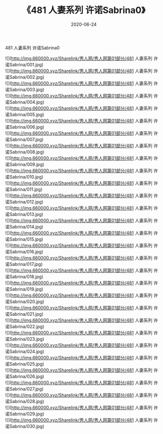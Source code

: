 ﻿---
layout: post
title:  《481 人妻系列 许诺Sabrina0》
date:   2020-06-24
img: http://img.660000.xyz/Sharelink/秀人网/秀人网第01部分/481 人妻系列 许诺Sabrina0/000.jpg
categories: [美女, 清纯, 唯美]
---

481 人妻系列 许诺Sabrina0

  ![](http://img.660000.xyz/Sharelink/秀人网/秀人网第01部分/481 人妻系列 许诺Sabrina/001.jpg) <br> ![](http://img.660000.xyz/Sharelink/秀人网/秀人网第01部分/481 人妻系列 许诺Sabrina/002.jpg) <br> ![](http://img.660000.xyz/Sharelink/秀人网/秀人网第01部分/481 人妻系列 许诺Sabrina/003.jpg) <br> ![](http://img.660000.xyz/Sharelink/秀人网/秀人网第01部分/481 人妻系列 许诺Sabrina/004.jpg) <br> ![](http://img.660000.xyz/Sharelink/秀人网/秀人网第01部分/481 人妻系列 许诺Sabrina/005.jpg) <br> ![](http://img.660000.xyz/Sharelink/秀人网/秀人网第01部分/481 人妻系列 许诺Sabrina/006.jpg) <br> ![](http://img.660000.xyz/Sharelink/秀人网/秀人网第01部分/481 人妻系列 许诺Sabrina/007.jpg) <br> ![](http://img.660000.xyz/Sharelink/秀人网/秀人网第01部分/481 人妻系列 许诺Sabrina/008.jpg) <br> ![](http://img.660000.xyz/Sharelink/秀人网/秀人网第01部分/481 人妻系列 许诺Sabrina/009.jpg) <br> ![](http://img.660000.xyz/Sharelink/秀人网/秀人网第01部分/481 人妻系列 许诺Sabrina/010.jpg) <br> ![](http://img.660000.xyz/Sharelink/秀人网/秀人网第01部分/481 人妻系列 许诺Sabrina/011.jpg) <br> ![](http://img.660000.xyz/Sharelink/秀人网/秀人网第01部分/481 人妻系列 许诺Sabrina/012.jpg) <br> ![](http://img.660000.xyz/Sharelink/秀人网/秀人网第01部分/481 人妻系列 许诺Sabrina/013.jpg) <br> ![](http://img.660000.xyz/Sharelink/秀人网/秀人网第01部分/481 人妻系列 许诺Sabrina/014.jpg) <br> ![](http://img.660000.xyz/Sharelink/秀人网/秀人网第01部分/481 人妻系列 许诺Sabrina/015.jpg) <br> ![](http://img.660000.xyz/Sharelink/秀人网/秀人网第01部分/481 人妻系列 许诺Sabrina/016.jpg) <br> ![](http://img.660000.xyz/Sharelink/秀人网/秀人网第01部分/481 人妻系列 许诺Sabrina/017.jpg) <br> ![](http://img.660000.xyz/Sharelink/秀人网/秀人网第01部分/481 人妻系列 许诺Sabrina/018.jpg) <br> ![](http://img.660000.xyz/Sharelink/秀人网/秀人网第01部分/481 人妻系列 许诺Sabrina/019.jpg) <br> ![](http://img.660000.xyz/Sharelink/秀人网/秀人网第01部分/481 人妻系列 许诺Sabrina/020.jpg) <br> ![](http://img.660000.xyz/Sharelink/秀人网/秀人网第01部分/481 人妻系列 许诺Sabrina/021.jpg) <br> ![](http://img.660000.xyz/Sharelink/秀人网/秀人网第01部分/481 人妻系列 许诺Sabrina/022.jpg) <br> ![](http://img.660000.xyz/Sharelink/秀人网/秀人网第01部分/481 人妻系列 许诺Sabrina/023.jpg) <br> ![](http://img.660000.xyz/Sharelink/秀人网/秀人网第01部分/481 人妻系列 许诺Sabrina/024.jpg) <br> ![](http://img.660000.xyz/Sharelink/秀人网/秀人网第01部分/481 人妻系列 许诺Sabrina/025.jpg) <br> ![](http://img.660000.xyz/Sharelink/秀人网/秀人网第01部分/481 人妻系列 许诺Sabrina/026.jpg) <br> ![](http://img.660000.xyz/Sharelink/秀人网/秀人网第01部分/481 人妻系列 许诺Sabrina/027.jpg) <br> ![](http://img.660000.xyz/Sharelink/秀人网/秀人网第01部分/481 人妻系列 许诺Sabrina/028.jpg) <br> ![](http://img.660000.xyz/Sharelink/秀人网/秀人网第01部分/481 人妻系列 许诺Sabrina/029.jpg) <br> ![](http://img.660000.xyz/Sharelink/秀人网/秀人网第01部分/481 人妻系列 许诺Sabrina/030.jpg) <br>